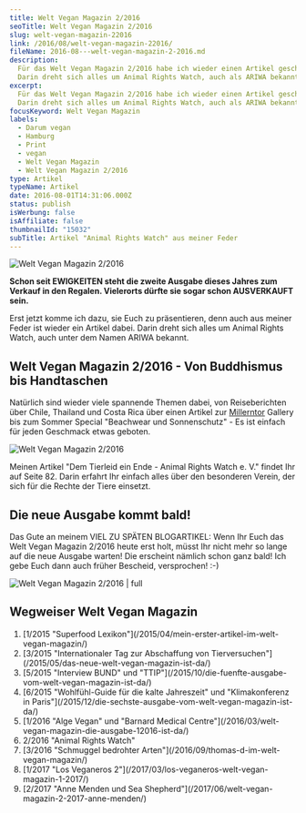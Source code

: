 ```yaml
---
title: Welt Vegan Magazin 2/2016
seoTitle: Welt Vegan Magazin 2/2016
slug: welt-vegan-magazin-22016
link: /2016/08/welt-vegan-magazin-22016/
fileName: 2016-08---welt-vegan-magazin-2-2016.md
description:
  Für das Welt Vegan Magazin 2/2016 habe ich wieder einen Artikel geschrieben!
  Darin dreht sich alles um Animal Rights Watch, auch als ARIWA bekannt.
excerpt:
  Für das Welt Vegan Magazin 2/2016 habe ich wieder einen Artikel geschrieben!
  Darin dreht sich alles um Animal Rights Watch, auch als ARIWA bekannt.
focusKeyword: Welt Vegan Magazin
labels:
  - Darum vegan
  - Hamburg
  - Print
  - vegan
  - Welt Vegan Magazin
  - Welt Vegan Magazin 2/2016
type: Artikel
typeName: Artikel
date: 2016-08-01T14:31:06.000Z
status: publish
isWerbung: false
isAffiliate: false
thumbnailId: "15032"
subTitle: Artikel "Animal Rights Watch" aus meiner Feder
---
```


![Welt Vegan Magazin 2/2016](http://cardamonchai.com/wp-content/uploads/2016/08/28591726992_c4a8c4ca23_z.jpg "Liest sich auf dem Balkon besonders gut")

<strong>Schon seit EWIGKEITEN steht die zweite Ausgabe dieses Jahres zum Verkauf
in den Regalen. Vielerorts dürfte sie sogar schon AUSVERKAUFT sein. </strong>

Erst jetzt komme ich dazu, sie Euch zu präsentieren, denn auch aus meiner Feder
ist wieder ein Artikel dabei. Darin dreht sich alles um Animal Rights Watch,
auch unter dem Namen ARIWA bekannt.

## Welt Vegan Magazin 2/2016 - Von Buddhismus bis Handtaschen

Natürlich sind wieder viele spannende Themen dabei, von Reiseberichten über
Chile, Thailand und Costa Rica über einen Artikel zur
[Millerntor](/2016/05/millerntor-stadion-hamburg/) Gallery bis zum Sommer
Special "Beachwear und Sonnenschutz" - Es ist einfach für jeden Geschmack etwas
geboten.

![Welt Vegan Magazin 2/2016](http://cardamonchai.com/wp-content/uploads/2016/08/28620050181_611a171ebd_z-640x427.jpg "Dem Tierleid ein Ende")

Meinen Artikel "Dem Tierleid ein Ende - Animal Rights Watch e. V." findet Ihr
auf Seite 82. Darin erfahrt Ihr einfach alles über den besonderen Verein, der
sich für die Rechte der Tiere einsetzt.

## Die neue Ausgabe kommt bald!

Das Gute an meinem VIEL ZU SPÄTEN BLOGARTIKEL: Wenn Ihr Euch das Welt Vegan
Magazin 2/2016 heute erst holt, müsst Ihr nicht mehr so lange auf die neue
Ausgabe warten! Die erscheint nämlich schon ganz bald! Ich gebe Euch dann auch
früher Bescheid, versprochen! :-)

![Welt Vegan Magazin 2/2016 | full](http://cardamonchai.com/wp-content/uploads/2016/08/28081988863_e64e933eab_z.jpg "Mein Artikel dreht sich um ARIWA")

## Wegweiser Welt Vegan Magazin

<ol>
    <li> [1/2015 "Superfood Lexikon"](/2015/04/mein-erster-artikel-im-welt-vegan-magazin/) </li>
    <li> [3/2015 "Internationaler Tag zur Abschaffung von Tierversuchen"](/2015/05/das-neue-welt-vegan-magazin-ist-da/) </li>
    <li> [5/2015 "Interview BUND" und "TTIP"](/2015/10/die-fuenfte-ausgabe-vom-welt-vegan-magazin-ist-da/) </li>
    <li> [6/2015 "Wohlfühl-Guide für die kalte Jahreszeit" und "Klimakonferenz in Paris"](/2015/12/die-sechste-ausgabe-vom-welt-vegan-magazin-ist-da/) </li>
    <li> [1/2016 "Alge Vegan" und "Barnard Medical Centre"](/2016/03/welt-vegan-magazin-die-ausgabe-12016-ist-da/) </li>
    <li>2/2016 "Animal Rights Watch"</li>
    <li> [3/2016 "Schmuggel bedrohter Arten"](/2016/09/thomas-d-im-welt-vegan-magazin/) </li>
    <li> [1/2017 "Los Veganeros 2"](/2017/03/los-veganeros-welt-vegan-magazin-1-2017/) </li>
    <li> [2/2017 "Anne Menden und Sea Shepherd"](/2017/06/welt-vegan-magazin-2-2017-anne-menden/) </li>
</ol>

&nbsp;

<span style="border-radius: 2px; text-indent: 20px; width: auto; padding: 0px 4px 0px 0px; text-align: center; font: bold 11px/20px 'Helvetica Neue',Helvetica,sans-serif; color: #ffffff; background: #bd081c  no-repeat scroll 3px 50% / 14px 14px; position: absolute; opacity: 1; z-index: 8675309; display: none; cursor: pointer; top: 345px; left: 855px;">Merken</span>

